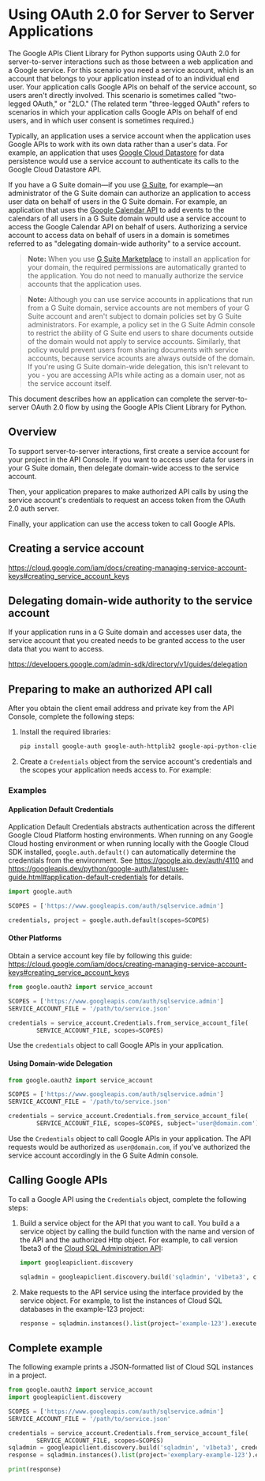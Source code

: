 # Using OAuth 2.0 for Server to Server Applications

The Google APIs Client Library for Python supports using OAuth 2.0 for server-to-server interactions such as those between a web application and a Google service. For this scenario you need a service account, which is an account that belongs to your application instead of to an individual end user. Your application calls Google APIs on behalf of the service account, so users aren't directly involved. This scenario is sometimes called "two-legged OAuth," or "2LO." (The related term "three-legged OAuth" refers to scenarios in which your application calls Google APIs on behalf of end users, and in which user consent is sometimes required.)

Typically, an application uses a service account when the application uses Google APIs to work with its own data rather than a user's data. For example, an application that uses [Google Cloud Datastore](https://cloud.google.com/datastore/) for data persistence would use a service account to authenticate its calls to the Google Cloud Datastore API.

If you have a G Suite domain—if you use [G Suite](https://gsuite.google.com/), for example—an administrator of the G Suite domain can authorize an application to access user data on behalf of users in the G Suite domain. For example, an application that uses the [Google Calendar API](https://developers.google.com/calendar/) to add events to the calendars of all users in a G Suite domain would use a service account to access the Google Calendar API on behalf of users. Authorizing a service account to access data on behalf of users in a domain is sometimes referred to as "delegating domain-wide authority" to a service account.

> **Note:** When you use [G Suite Marketplace](https://www.google.com/enterprise/marketplace/) to install an application for your domain, the required permissions are automatically granted to the application. You do not need to manually authorize the service accounts that the application uses.

> **Note:** Although you can use service accounts in applications that run from a G Suite domain, service accounts are not members of your G Suite account and aren't subject to domain policies set by G Suite administrators. For example, a policy set in the G Suite Admin console to restrict the ability of G Suite end users to share documents outside of the domain would not apply to service accounts. Similarly, that policy would prevent users from sharing documents with service accounts, because service acounts are always outside of the domain. If you're using G Suite domain-wide delegation, this isn't relevant to you - you are accessing APIs while acting as a domain user, not as the service account itself.

This document describes how an application can complete the server-to-server OAuth 2.0 flow by using the Google APIs Client Library for Python.

## Overview

To support server-to-server interactions, first create a service account for your project in the API Console. If you want to access user data for users in your G Suite domain, then delegate domain-wide access to the service account.

Then, your application prepares to make authorized API calls by using the service account's credentials to request an access token from the OAuth 2.0 auth server.

Finally, your application can use the access token to call Google APIs.

## Creating a service account

https://cloud.google.com/iam/docs/creating-managing-service-account-keys#creating_service_account_keys


## Delegating domain-wide authority to the service account

If your application runs in a G Suite domain and accesses user data, the service account that you created needs to be granted access to the user data that you want to access.

https://developers.google.com/admin-sdk/directory/v1/guides/delegation

## Preparing to make an authorized API call

After you obtain the client email address and private key from the API Console, complete the following steps:

1. Install the required libraries:

    ```sh
    pip install google-auth google-auth-httplib2 google-api-python-client
    ```

1. Create a `Credentials` object from the service account's credentials and the scopes your application needs access to. For example:

### Examples

#### Application Default Credentials

Application Default Credentials abstracts authentication across the different Google Cloud Platform hosting environments. When running on any Google Cloud hosting environment or when running locally with the Google Cloud SDK installed, `google.auth.default()` can automatically determine the credentials from the environment. See https://google.aip.dev/auth/4110 and https://googleapis.dev/python/google-auth/latest/user-guide.html#application-default-credentials for details.

```python
import google.auth

SCOPES = ['https://www.googleapis.com/auth/sqlservice.admin']

credentials, project = google.auth.default(scopes=SCOPES)
```

#### Other Platforms
Obtain a service account key file  by following this guide: 
https://cloud.google.com/iam/docs/creating-managing-service-account-keys#creating_service_account_keys
```python
from google.oauth2 import service_account

SCOPES = ['https://www.googleapis.com/auth/sqlservice.admin']
SERVICE_ACCOUNT_FILE = '/path/to/service.json'

credentials = service_account.Credentials.from_service_account_file(
        SERVICE_ACCOUNT_FILE, scopes=SCOPES)
```

Use the `credentials` object to call Google APIs in your application.

#### Using Domain-wide Delegation

```python
from google.oauth2 import service_account

SCOPES = ['https://www.googleapis.com/auth/sqlservice.admin']
SERVICE_ACCOUNT_FILE = '/path/to/service.json'

credentials = service_account.Credentials.from_service_account_file(
        SERVICE_ACCOUNT_FILE, scopes=SCOPES, subject='user@domain.com')
```

Use the `Credentials` object to call Google APIs in your application. The API requests would be authorized as `user@domain.com`, if you've authorized the service account accordingly in the G Suite Admin console.


## Calling Google APIs

To call a Google API using the `Credentials` object, complete the following steps:

1. Build a service object for the API that you want to call. You build a a service object by calling the build function with the name and version of the API and the authorized Http object. For example, to call version 1beta3 of the [Cloud SQL Administration API](https://cloud.google.com/sql/docs/admin-api/):

    ```python
    import googleapiclient.discovery

    sqladmin = googleapiclient.discovery.build('sqladmin', 'v1beta3', credentials=credentials)
    ```

1. Make requests to the API service using the interface provided by the service object. For example, to list the instances of Cloud SQL databases in the example-123 project:

    ```python
    response = sqladmin.instances().list(project='example-123').execute()
    ```

## Complete example

The following example prints a JSON-formatted list of Cloud SQL instances in a project.

```python
from google.oauth2 import service_account
import googleapiclient.discovery

SCOPES = ['https://www.googleapis.com/auth/sqlservice.admin']
SERVICE_ACCOUNT_FILE = '/path/to/service.json'

credentials = service_account.Credentials.from_service_account_file(
        SERVICE_ACCOUNT_FILE, scopes=SCOPES)
sqladmin = googleapiclient.discovery.build('sqladmin', 'v1beta3', credentials=credentials)
response = sqladmin.instances().list(project='exemplary-example-123').execute()

print(response)
```
